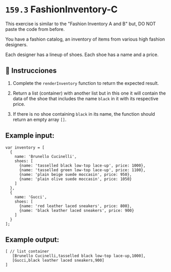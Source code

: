 # `159.3` FashionInventory-C

This exercise is similar to the  "Fashion Inventory A and B" but, DO NOT paste the code from before.

You have a fashion catalog, an inventory of items from various high fashion designers. 

Each designer has a lineup of shoes. Each shoe has a name and a price.

## 📝 Instrucciones

1. Complete the `renderInventory` function to return the expected result.

2. Return a list (container) with another list but in this one it will contain the data of the shoe that includes the name `black` in it with its respective price.

3. If there is no shoe containing `black` in its name, the function should return an empty array `[]`.

## Example input: 

```JS
var inventory = [
  {
    name: 'Brunello Cucinelli',
    shoes: [
      {name: 'tasselled black low-top lace-up', price: 1000},
      {name: 'tasselled green low-top lace-up', price: 1100},
      {name: 'plain beige suede moccasin', price: 950},
      {name: 'plain olive suede moccasin', price: 1050}
    ]
  },
  {
    name: 'Gucci',
    shoes: [
      {name: 'red leather laced sneakers', price: 800},
      {name: 'black leather laced sneakers', price: 900}
    ]
  }
];
```
[comment]: < Now, you have to find all the shoes with `black` in the name. Your function should filter these shoes and return them in a flat list, similar to part A.>

 ## Example output:
 
```Js
[ // list container
   [Brunello Cucinelli,tasselled black low-top lace-up,1000],
   [Gucci,black leather laced sneakers,900]
]
```
